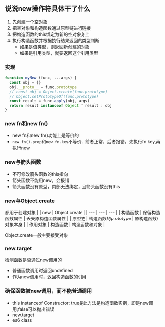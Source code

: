 ## 说说new操作符具体干了什么
1. 先创建一个空对象
2. 把空对象和构造函数通过原型链进行链接
3. 把构造函数的this绑定为新的空对象身上
4. 执行构造函数并根据执行结果返回的类型判断
     - 如果是值类型，则返回新创建的对象
     - 如果是引用类型，就要返回这个引用类型

### 实现
```js
function myNew (func, ...args) {
  const obj = {}
  obj.__proto__ = func.prototype
  // const obj = Object.create(func.prototype)
  // Object.setPrototypeOf(func.prototype)
  const result = func.apply(obj, args)
  return result instanceof Object ? result : obj
}
```

### new fn和new fn()
- new fn和new fn()功能上是等价的
- `new fn().prop`和`new fn.key`不等价，前者正常，后者报错，先执行fn.key,再执行new

### new与箭头函数
- 不可修改箭头函数的this指向
- 箭头函数不能用new，会报错
- 箭头函数没有原型，内部无法绑定，且箭头函数没有this

### new与Object.create
都用于创建对象
|  | new | Object.create |
| --- | --- | --- |
| 构造函数 | 保留构造函数属性 | 丢失原构造函数属性 |
| 原型链 | 构造函数的prototype | 原构造函数/对象本身 |
| 作用对象 | 构造函数 | 构造函数和对象 |

Object.create一般主要接受对象

### new.target
检测函数是否通过new调用的
  - 普通函数调用时返回undefined
  - 作为new调用时，返回构造函数的引用

### 确保函数被new调用，而不能普通调用
- this instanceof Constructor: true是此方法是构造函数实例，即是new调用;false可以抛出错误
- new.target
- es6 class